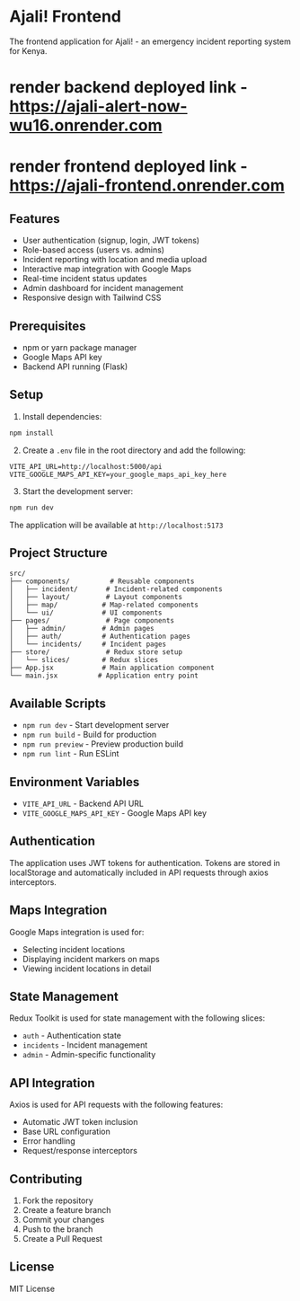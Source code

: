 # Ajali! Frontend

The frontend application for Ajali! - an emergency incident reporting system for Kenya.

# render backend deployed link -  https://ajali-alert-now-wu16.onrender.com

# render frontend deployed link - https://ajali-frontend.onrender.com

## Features

- User authentication (signup, login, JWT tokens)
- Role-based access (users vs. admins)
- Incident reporting with location and media upload
- Interactive map integration with Google Maps
- Real-time incident status updates
- Admin dashboard for incident management
- Responsive design with Tailwind CSS

## Prerequisites

- npm or yarn package manager
- Google Maps API key
- Backend API running (Flask)

## Setup

1. Install dependencies:
```bash
npm install
```

2. Create a `.env` file in the root directory and add the following:
```env
VITE_API_URL=http://localhost:5000/api
VITE_GOOGLE_MAPS_API_KEY=your_google_maps_api_key_here
```

3. Start the development server:
```bash
npm run dev
```

The application will be available at `http://localhost:5173`

## Project Structure

```
src/
├── components/          # Reusable components
│   ├── incident/       # Incident-related components
│   ├── layout/         # Layout components
│   ├── map/           # Map-related components
│   └── ui/            # UI components
├── pages/              # Page components
│   ├── admin/         # Admin pages
│   ├── auth/          # Authentication pages
│   └── incidents/     # Incident pages
├── store/              # Redux store setup
│   └── slices/        # Redux slices
├── App.jsx            # Main application component
└── main.jsx          # Application entry point
```

## Available Scripts

- `npm run dev` - Start development server
- `npm run build` - Build for production
- `npm run preview` - Preview production build
- `npm run lint` - Run ESLint

## Environment Variables

- `VITE_API_URL` - Backend API URL
- `VITE_GOOGLE_MAPS_API_KEY` - Google Maps API key

## Authentication

The application uses JWT tokens for authentication. Tokens are stored in localStorage and automatically included in API requests through axios interceptors.

## Maps Integration

Google Maps integration is used for:
- Selecting incident locations
- Displaying incident markers on maps
- Viewing incident locations in detail

## State Management

Redux Toolkit is used for state management with the following slices:
- `auth` - Authentication state
- `incidents` - Incident management
- `admin` - Admin-specific functionality

## API Integration

Axios is used for API requests with the following features:
- Automatic JWT token inclusion
- Base URL configuration
- Error handling
- Request/response interceptors

## Contributing

1. Fork the repository
2. Create a feature branch
3. Commit your changes
4. Push to the branch
5. Create a Pull Request

## License

MIT License
